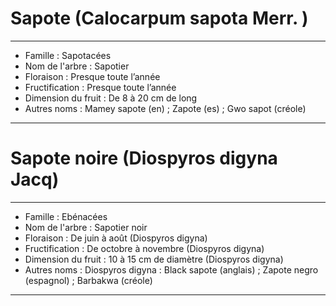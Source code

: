 # Sapote (Calocarpum sapota Merr. )

---

- Famille : Sapotacées
- Nom de l'arbre : Sapotier
- Floraison : Presque toute l’année
- Fructification : Presque toute l’année
- Dimension du fruit : De 8 à 20 cm de long
- Autres noms : Mamey sapote (en) ; Zapote (es) ; Gwo sapot (créole)

---

# Sapote noire (Diospyros digyna Jacq)

---

- Famille : Ebénacées
- Nom de l'arbre : Sapotier noir
- Floraison : De juin à août (Diospyros digyna)
- Fructification : De octobre à novembre (Diospyros digyna)
- Dimension du fruit : 10 à 15 cm de diamètre (Diospyros digyna)
- Autres noms : Diospyros digyna : Black sapote (anglais) ; Zapote negro (espagnol) ; Barbakwa (créole)

---
